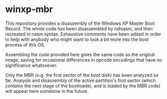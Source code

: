 winxp-mbr
=========

This repository provides a disassembly of the Windows XP Master Boot Record.
The whole code has been disassembled by ndisasm, and then recreated in nasm
syntax. Exhaustive comments have been added in order to help with anybody who
might want to look a bit more into the boot process of this OS.

Assembling the code provided here gives the same code as the original image,
saving for occasional differences in opcode encodings that have no significance
whatsoever.

Only the MBR (e.g. the first sector of the boot disk) has been analyzed so far.
Analysis and disassembly of the active partition's first sector (which contains
the next stage of the bootloader, and is loaded by the MBR code) will appear
here sometime in the future.

